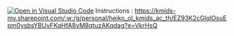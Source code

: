 [![Open in Visual Studio Code](https://classroom.github.com/assets/open-in-vscode-718a45dd9cf7e7f842a935f5ebbe5719a5e09af4491e668f4dbf3b35d5cca122.svg)](https://classroom.github.com/online_ide?assignment_repo_id=14875711&assignment_repo_type=AssignmentRepo)
Instructions : 
https://kmids-my.sharepoint.com/:w:/g/personal/heiko_ol_kmids_ac_th/EZ93K2cGlqlOsuEpm0ysbsYBUvFKqHfA8vM8qtuzAKqdag?e=VkrHsQ
